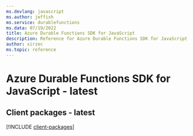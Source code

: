 ```yaml
---
ms.devlang: javascript
ms.author: jeffish
ms.service: durablefunctions
ms.data: 07/19/2022
title: Azure Durable Functions SDK for JavaScript
description: Reference for Azure Durable Functions SDK for JavaScript
author: xirzec
ms.topic: reference
---
```

# Azure Durable Functions SDK for JavaScript - latest

## Client packages - latest
[!INCLUDE [client-packages](durable-functions-client-index.md)]
